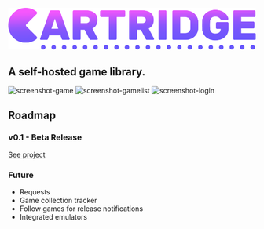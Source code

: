 ![alt text](public/images/logo-full.png?raw=true)
## A self-hosted game library.

![screenshot-game](https://user-images.githubusercontent.com/1876231/101272337-416c8e00-3740-11eb-839a-2fe9786fc0d3.png)
![screenshot-gamelist](https://user-images.githubusercontent.com/1876231/101272338-42052480-3740-11eb-8337-42e2cbbc76cd.png)
![screenshot-login](https://user-images.githubusercontent.com/1876231/101272336-40d3f780-3740-11eb-906c-eb5e06f04a46.png)

## Roadmap
### v0.1 - Beta Release
[See project](https://github.com/jamjnsn/cartridge/projects/1)

### Future
- Requests
- Game collection tracker
- Follow games for release notifications
- Integrated emulators
